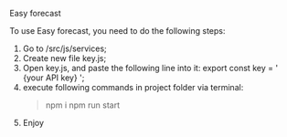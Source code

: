 Easy forecast

To use Easy forecast, you need to do the following steps:
1. Go to /src/js/services;
2. Create new file key.js;
3. Open key.js, and paste the following line into it:
export const key = ' {your API key} ';
4. execute following commands in project folder via terminal:
    > npm i
    > npm run start
5. Enjoy